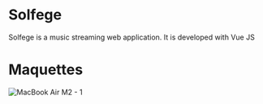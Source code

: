 # Solfege
Solfege is a music streaming web application. It is developed with Vue JS

# Maquettes

![MacBook Air M2 - 1](https://user-images.githubusercontent.com/72307125/197009466-5bdbc013-a435-4750-9e5d-5655ba91641b.png)
